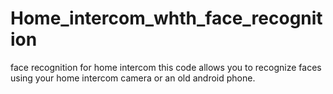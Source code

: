 # Home_intercom_whth_face_recognition
face recognition for home intercom
this code allows you to recognize faces using your home intercom camera or an old android phone.
